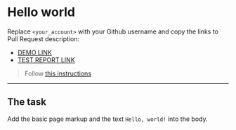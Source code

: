 # Hello world
Replace `<your_account>` with your Github username and copy the links to Pull Request description:
- [DEMO LINK](https://mariia-bila.github.io/layout_hello-world/)
- [TEST REPORT LINK](https://mariia-bila.github.io/layout_hello-world/report/html_report/)

> Follow [this instructions](https://github.com/mate-academy/layout_task-guideline#how-to-solve-the-layout-tasks-on-github)
___

## The task 
Add the basic page markup and the text `Hello, world!` into the body.
